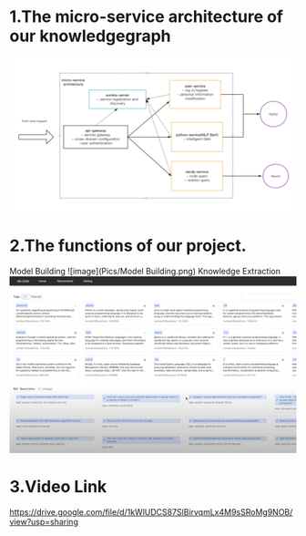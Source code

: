 # 1.The micro-service architecture of our knowledgegraph
![image](Pics/Micro-Service.png)

# 2.The functions of our project.
Model Building
![image](Pics/Model Building.png)
Knowledge Extraction
![image](Pics/HomePage.png)

# 3.Video Link
https://drive.google.com/file/d/1kWlUDCS87SlBirvqmLx4M9sSRoMg9NOB/view?usp=sharing
